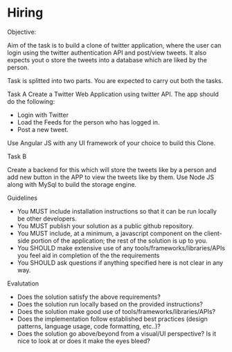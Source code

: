 # Hiring


Objective:

Aim of the task is to build a clone of twitter application, where the user can login using the twitter authentication API and post/view tweets. It also expects yout o store the tweets into a database which are liked by the person.
 
Task is splitted into two parts. You are expected to carry out both the tasks. 

Task A
Create a Twitter Web Application using twitter API. The app should do the following:
  * Login with Twitter
  * Load the Feeds for the person who has logged in.
  * Post a new tweet.
 
Use Angular JS with any UI framework of your choice to build this Clone.

Task B
 
Create a backend for this which will store the tweets like by a person and add new button in the APP to view the tweets like by them.
Use Node JS along with MySql to build the storage engine.


Guidelines

 * You MUST include installation instructions so that it can be run locally be other developers. 
 * You MUST publish your solution as a public github repository.
 * You MUST include, at a minimum, a javascript component on the client-side portion of the application; the rest of the solution is up to you.
 * You SHOULD make extensive use of any tools/frameworks/libraries/APIs you feel aid in completion of the the requirements 
 * You SHOULD ask questions if anything specified here is not clear in any way.
 
 Evalutation
 
- Does the solution satisfy the above requirements?
- Does the solution run locally based on the provided instructions?
- Does the solution make good use of tools/frameworks/libraries/APIs?
- Does the implementation follow established best practices (design patterns, language usage, code formatting, etc..)?
- Does the solution go above/beyond from a visual/UI perspective? Is it nice to look at or does it make the eyes bleed?
